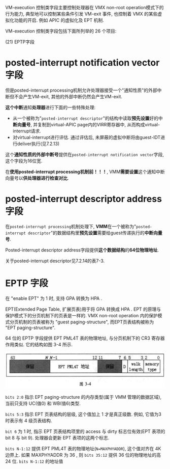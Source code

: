 
VM-execution 控制类字段主要控制处理器在 VMX non-root operation模式下的行为能力, 典型地可以控制某些条件引发 VM-exit 事件, 也控制着 VMX 的某些虚拟化功能的开启. 例如 APIC 的虚拟化及 EPT 机制.

VM-execution 控制类字段包括下面所列举的 26 个项目:

(21) EPTP字段

# posted-interrupt notification vector字段

但是posted-interrupt processing机制允许处理器接受一个"通知性质"的外部中断但不会产生VM-exit, 其他的外部中断仍然会产生VM-exit. 

**这个中断**通知**处理器**进行下面的一些特殊处理:

- 从一个被称为"`posted-interrupt descriptor`"的结构中读取**预先设置**好的中**断向量号**, 并复制到virtual-APIC page内的VIRR寄存器中, 从而构成virtual-interrupt请求.
- 对virtual-interrupt进行评估. 通过评估后, 未屏蔽的虚拟中断将由guest-IDT进行deliver执行(见7.2.13)

这个**通知性质的外部中断号**提供在`posted-interrupt notification vector`字段, 这个字段为16位宽. 

在**使用posted-interrupt processing机制前！！！**, VMM**需要设置**这个通知中断向量号以**供处理器进行检查对比**.

# posted-interrupt descriptor address字段

在`posted-interrupt processing`机制处理下, **VMM**在一个被称为"`posted-interrupt descriptor`"的数据结构里**预先设置**需要给guest传递执行的**中断向量号**. 

Posted-interrupt descriptor address字段提供**这个数据结构**的**64位物理地址**. 

关于posted-interrupt descriptor见7.2.14的表7\-3.

# EPTP 字段

在 "enable EPT" 为 1 时, 支持 GPA 转换为 HPA .

EPT(Extended Page Table, 扩展页表)用于将 GPA 转换成 HPA . EPT 的原理与保护模式下的分页机制下的页表是一样的. VMX non-root operation 内的保护模式分页机制的页表被称为 "guest paging-structure", 而EPT页表结构被称为 "EPT paging-structure".

64 位的 EPTP 字段提供 EPT PML4T 表的物理地址, 与分页机制下的 CR3 寄存器作用类似. 它的结构如图 3-4 所示.

![2020-02-25-19-07-33.png](./images/2020-02-25-19-07-33.png)

`bits 2:0` 指示 EPT paging-structure 的内存类型(属于 VMM 管理的数据区域), 当前只支持 UC(值0) 和 WB(值6)类型. 

`bits 5:3` 指示 EPT 页表结构的层级, 这个值加上 1 才是真正级数. 例如, 它值为3时表示有 4 级页表结构.

`bit 6` 为 1 时, 指示 EPT 页表结构项里的 access 与 dirty 标志位有效(EPT 表项的 bit 8 与 bit 9). 处理器会更新 EPT 表项的这两个标志.

`bits N-1:12` 提供 EPT PML4T 表的物理地址(`N=MAXPHYADDR`), 这个值对齐在 4K 边界上. 如果 MAXPHYADDR 为 36 , 则 `bits 35:12` 提供 36 位的物理地址的高 24 位. `bits N-1:12` 的地址值